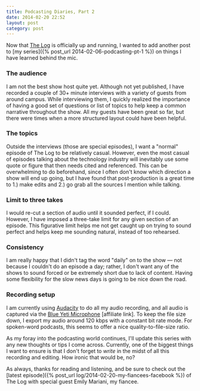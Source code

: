 ```yaml
---
title: Podcasting Diaries, Part 2
date: 2014-02-20 22:52
layout: post
category: post
---
```

Now that [The Log](/log) is officially up and running, I wanted to add another post to [my series]({% post_url 2014-02-06-podcasting-pt-1 %}) on things I have learned behind the mic.

### The audience
I am not the best show host quite yet. Although not yet published, I have recorded a couple of 30+ minute interviews with a variety of guests from around campus. While interviewing them, I quickly realized the importance of having a good set of questions or list of topics to help keep a common narrative throughout the show. All my guests have been great so far, but there were times when a more structured layout could have been helpful.

### The topics
Outside the interviews (those are special episodes), I want a "normal" episode of The Log to be relatively casual. However, even the most casual of episodes talking about the technology industry will inevitably use some quote or figure that then needs cited and referenced. This can be overwhelming to do beforehand, since I often don't know which direction a show will end up going, but I have found that post-production is a great time to 1.) make edits and 2.) go grab all the sources I mention while talking.

### Limit to three takes
I would re-cut a section of audio until it sounded perfect, if I could. However, I have imposed a three-take limit for any given section of an episode. This figurative limit helps me not get caught up on trying to sound perfect and helps keep me sounding natural, instead of too rehearsed.

### Consistency
I am really happy that I didn't tag the word "daily" on to the show &mdash; not because I couldn't do an episode a day; rather, I don't want any of the shows to sound forced or be extremely short due to lack of content. Having some flexibility for the slow news days is going to be nice down the road.

### Recording setup
I am currently using [Audacity](http://audacity.sourceforge.net) to do all my audio recording, and all audio is captured via the [Blue Yeti Microphone](http://www.amazon.com/gp/product/B002VA464S/ref=as_li_ss_tl?ie=UTF8&camp=1789&creative=390957&creativeASIN=B002VA464S&linkCode=as2&tag=kyldre-20) [affiliate link]. To keep the file size down, I export my audio around 120 kbps with a constant bit rate mode. For spoken-word podcasts, this seems to offer a nice quality-to-file-size ratio.

As my foray into the podcasting world continues, I'll update this series with any new thoughts or tips I come across. Currently, one of the biggest things I want to ensure is that I don't forget to _write_ in the midst of all this recording and editing. How ironic that would be, no?

As always, thanks for reading and listening, and be sure to check out the [latest episode]({% post_url log/2014-02-20-my-fiancees-facebook %}) of The Log with special guest Emily Mariani, my fiancee.